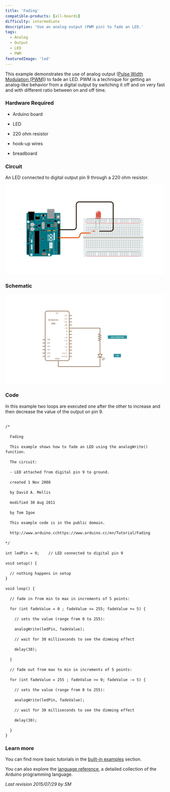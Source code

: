 ```yaml
---
title: 'Fading'
compatible-products: [all-boards]
difficulty: intermediate
description: 'Use an analog output (PWM pin) to fade an LED.'
tags: 
  - Analog
  - Output
  - LED
  - PWM 
featuredImage: 'led'
---
```


This example demonstrates the use of analog output ([Pulse Width Modulation (PWM)](/learn/microcontrollers/analog-output)) to fade an LED.  PWM is a technique for getting an analog-like behavior from a digital output by switching it off and on very fast and with different ratio between on and off time.

### Hardware Required

- Arduino board

- LED

- 220 ohm resistor

- hook-up wires

- breadboard

### Circuit

An LED connected to digital output pin 9 through a 220 ohm resistor.


![](assets/circuit.png)

### Schematic


![](assets/schematic.png)


### Code

In this example two loops are executed one after the other to increase and then decrease the value of the output on pin 9.

```arduino

/*

  Fading

  This example shows how to fade an LED using the analogWrite() function.

  The circuit:

  - LED attached from digital pin 9 to ground.

  created 1 Nov 2008

  by David A. Mellis

  modified 30 Aug 2011

  by Tom Igoe

  This example code is in the public domain.

  http://www.arduino.cchttps://www.arduino.cc/en/Tutorial/Fading

*/

int ledPin = 9;    // LED connected to digital pin 9

void setup() {

  // nothing happens in setup
}

void loop() {

  // fade in from min to max in increments of 5 points:

  for (int fadeValue = 0 ; fadeValue <= 255; fadeValue += 5) {

    // sets the value (range from 0 to 255):

    analogWrite(ledPin, fadeValue);

    // wait for 30 milliseconds to see the dimming effect

    delay(30);

  }

  // fade out from max to min in increments of 5 points:

  for (int fadeValue = 255 ; fadeValue >= 0; fadeValue -= 5) {

    // sets the value (range from 0 to 255):

    analogWrite(ledPin, fadeValue);

    // wait for 30 milliseconds to see the dimming effect

    delay(30);

  }
}
```

### Learn more

You can find more basic tutorials in the [built-in examples](/built-in-examples) section.

You can also explore the [language reference](https://www.arduino.cc/reference/en/), a detailed collection of the Arduino programming language.

*Last revision 2015/07/29 by SM*